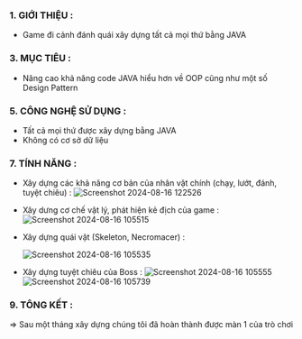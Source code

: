 <h3>1. GIỚI THIỆU :</h3>
<ul>
   <li>Game đi cảnh đánh quái xây dựng tất cả mọi thứ bằng JAVA</li>
</ul>
     
<h3>3. MỤC TIÊU :</h3>
<ul>
   <li> Nâng cao khả năng code JAVA hiểu hơn về OOP cũng như một số Design Pattern</li>
</ul>
     
<h3>5. CÔNG NGHỆ SỬ DỤNG :</h3>
<ul>
   <li>Tất cả mọi thứ được xây dựng bằng JAVA</li>
   <li>Không có cơ sở dữ liệu</li>
</ul>
    
   
<h3>7. TÍNH NĂNG :</h3>

   - Xây dựng các khả năng cơ bản của nhân vật chính (chạy, lướt, đánh, tuyệt chiêu) :
   ![Screenshot 2024-08-16 122526](https://github.com/user-attachments/assets/95f86672-0235-4f76-afe3-ca6d58c64d8b)

   - Xây dưng cơ chế vật lý, phát hiện kẻ địch của game :
   ![Screenshot 2024-08-16 105515](https://github.com/user-attachments/assets/4d0e7f3a-eb97-4cd1-a8e4-525df681f1d8)
   
   - Xây dựng quái vật (Skeleton, Necromacer) :</li>
   ![Screenshot 2024-08-16 105535](https://github.com/user-attachments/assets/36f1d36a-ca6e-4a7e-8e7b-4693984ba084)

   - Xây dựng tuyệt chiêu của Boss :
   ![Screenshot 2024-08-16 105555](https://github.com/user-attachments/assets/d754d79e-9b59-4d31-94ce-44ad7a9dac63)
   ![Screenshot 2024-08-16 105739](https://github.com/user-attachments/assets/b7ff286a-8b33-4d27-bd20-1bba931d64a4)


<h3>9. TÔNG KẾT :</h3>
<p> => Sau một tháng xây dựng chúng tôi đã hoàn thành được màn 1 của trò chơi</p>
    
